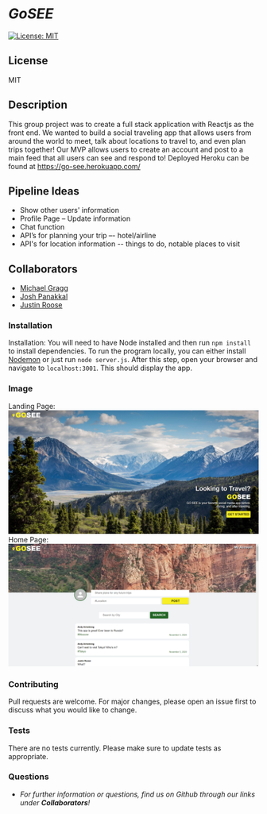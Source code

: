 # **_GoSEE_**

[![License: MIT](https://img.shields.io/badge/License-MIT-yellow.svg)](https://opensource.org/licenses/MIT)

## **License**

MIT

## **Description**

This group project was to create a full stack application with Reactjs as the front end. We wanted to build a social traveling app that allows users from around the world to meet, talk about locations to travel to, and even plan trips together! Our MVP allows users to create an account and post to a main feed that all users can see and respond to! Deployed Heroku can be found at https://go-see.herokuapp.com/

## **Pipeline Ideas**

- Show other users' information
- Profile Page
  – Update information
- Chat function
- API’s for planning your trip –- hotel/airline
- API's for location information -- things to do, notable places to visit

## **Collaborators**

- [Michael Gragg](https://github.com/mdgragg)
- [Josh Panakkal](https://github.com/jpanakkal22)
- [Justin Roose](https//github.com/jdouglasr)

### **Installation**

Installation: You will need to have Node installed and then run `npm install` to install dependencies. To run the program locally, you can either install [Nodemon](https://nodemon.io/) or just run `node server.js`. After this step, open your browser and navigate to `localhost:3001`. This should display the app.

### **Image**

Landing Page:
![image of landing page](./client/public/landing_page.png)
Home Page:
![image of home page](./client/public/home_page.png)

### **Contributing**

Pull requests are welcome. For major changes, please open an issue first to discuss what you would like to change.

### **Tests**

There are no tests currently. Please make sure to update tests as appropriate.

### **Questions**

- _For further information or questions, find us on Github through our links under
  **Collaborators**!_
